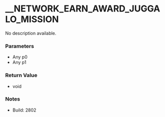 # __NETWORK_EARN_AWARD_JUGGALO_MISSION

No description available.

### Parameters
* Any p0
* Any p1

### Return Value
* void

### Notes
* Build: 2802

